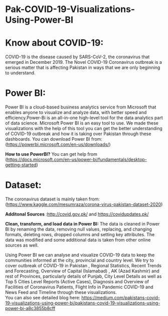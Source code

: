 # Pak-COVID-19-Visualizations-Using-Power-BI

# Know about COVID-19:
COVID-19 is the disease caused by SARS-CoV-2, the coronavirus that emerged in December 2019. The Novel COVID-19 Coronavirus outbreak is a serious matter that is affecting Pakistan in ways that we are only beginning to understand. 

# Power BI:
Power BI is a cloud-based business analytics service from Microsoft that enables anyone to visualize and analyze data, with better speed and efficiency.Power-Bi is an all-in-one high-level tool for the data analytics part of data science. Microsoft Power BI is an easy tool to use. We made these visualizations with the help of this tool you can get the better understanding of COVID-19 outbreak and how it is taking over Pakistan through these dashboards. You can download Power BI from: (https://powerbi.microsoft.com/en-us/downloads/)

**How to use PowerBI?** You can get help from (https://docs.microsoft.com/en-us/power-bi/fundamentals/desktop-getting-started)

# Dataset:
The coronavirus dataset is mainly taken from: (https://www.kaggle.com/mesumraza/corona-virus-pakistan-dataset-2020)

**Additonal Sources** :http://covid.gov.pk/ and https://covidupdates.pk/ 

**Clean, transform, and load data in Power BI:**
The data is cleaned in Power BI by renaming the data, removing null values, replacing, and changing formats, deleting rows, dropped columns and setting key attributes. The data was modified and some additional data is taken from other online sources as well.



Using Power BI we can analyse and visualize COVID-19 data to keep the communities informed at the city, provincial and country level. We try to cover outbreak of COVID-19 in Pakistan , Regional Statistics, Recent Trends and Forecasting, Overview of Capital (Islamabad) , AK (Azad Kashmir) and rest of Provinces, particularly details of Punjab, City Level Details as well as Top 5 Cities Level Reports (Active Cases), Diagnosis and Overview of Facilities of Coronavirus Patients, Flight Info in Pandemic COVID-19 and News Feed and Timeline through these visualizations.  
You can also see detailed blog here: https://medium.com/pakistans-covid-19-visualizations-using-power-bi/pakistans-covid-19-visualizations-using-power-bi-a8c3855b8cff
